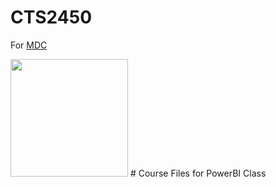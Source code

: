 # CTS2450
For [MDC](http://mdc.edu "MDC")

<img src="https://www.mdc.edu/media/mdc/marketing-communications/images/logos/mdc_blue_h.jpg" width="188">
# Course Files for PowerBI Class


